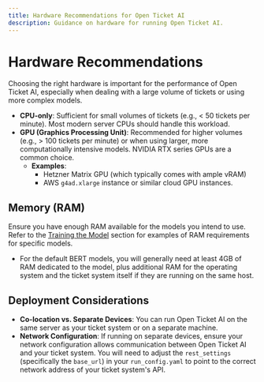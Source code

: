 ```yaml
---
title: Hardware Recommendations for Open Ticket AI
description: Guidance on hardware for running Open Ticket AI.
---
```


# Hardware Recommendations

Choosing the right hardware is important for the performance of Open Ticket AI, especially when dealing with a large volume of tickets or using more complex models.

*   **CPU-only**: Sufficient for small volumes of tickets (e.g., < 50 tickets per minute). Most modern server CPUs should handle this workload.
*   **GPU (Graphics Processing Unit)**: Recommended for higher volumes (e.g., > 100 tickets per minute) or when using larger, more computationally intensive models. NVIDIA RTX series GPUs are a common choice.
    *   **Examples**:
        *   Hetzner Matrix GPU (which typically comes with ample vRAM)
        *   AWS `g4ad.xlarge` instance or similar cloud GPU instances.

## Memory (RAM)

Ensure you have enough RAM available for the models you intend to use. Refer to the [Training the Model](./training.md#4-model-selection-hardware) section for examples of RAM requirements for specific models.

*   For the default BERT models, you will generally need at least 4GB of RAM dedicated to the model, plus additional RAM for the operating system and the ticket system itself if they are running on the same host.

## Deployment Considerations

*   **Co-location vs. Separate Devices**: You can run Open Ticket AI on the same server as your ticket system or on a separate machine.
*   **Network Configuration**: If running on separate devices, ensure your network configuration allows communication between Open Ticket AI and your ticket system. You will need to adjust the `rest_settings` (specifically the `base_url`) in your `run_config.yaml` to point to the correct network address of your ticket system's API.
